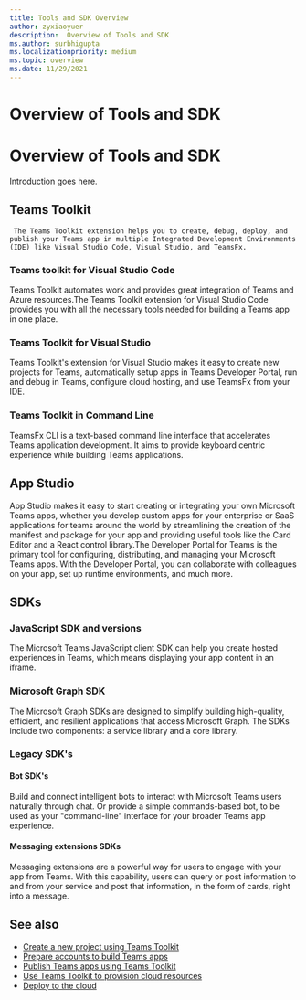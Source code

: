 ```yaml
---
title: Tools and SDK Overview
author: zyxiaoyuer
description:  Overview of Tools and SDK
ms.author: surbhigupta
ms.localizationpriority: medium
ms.topic: overview
ms.date: 11/29/2021
---
```


# Overview of Tools and SDK

<!-- > [!NOTE]
> Currently, this feature is available in **public developer preview** only. -->

# Overview of Tools and SDK

Introduction goes here.

<!-- > [!NOTE]
> Currently, this feature is available in **public developer preview** only. -->

## Teams Toolkit 

     The Teams Toolkit extension helps you to create, debug, deploy, and publish your Teams app in multiple Integrated Development Environments (IDE) like Visual Studio Code, Visual Studio, and TeamsFx.

### Teams toolkit for Visual Studio Code

Teams Toolkit automates work and provides great integration of Teams and Azure resources.The Teams Toolkit extension for Visual Studio Code provides you with all the necessary tools needed for building a Teams app in one place.

### Teams Toolkit for Visual Studio

Teams Toolkit's extension for Visual Studio makes it easy to create new projects for Teams, automatically setup apps in Teams Developer Portal, run and debug in Teams, configure cloud hosting, and use TeamsFx from your IDE.

### Teams Toolkit in Command Line

TeamsFx CLI is a text-based command line interface that accelerates Teams application development. It aims to provide keyboard centric experience while building Teams applications.

## App Studio

App Studio makes it easy to start creating or integrating your own Microsoft Teams apps, whether you develop custom apps for your enterprise or SaaS applications for teams around the world by streamlining the creation of the manifest and package for your app and providing useful tools like the Card Editor and a React control library.The Developer Portal for Teams is the primary tool for configuring, distributing, and managing your Microsoft Teams apps. With the Developer Portal, you can collaborate with colleagues on your app, set up runtime environments, and much more.

## SDKs

### JavaScript SDK and versions

The Microsoft Teams JavaScript client SDK can help you create hosted experiences in Teams, which means displaying your app content in an iframe.

### Microsoft Graph SDK

The Microsoft Graph SDKs are designed to simplify building high-quality, efficient, and resilient applications that access Microsoft Graph. The SDKs include two components: a service library and a core library.

### Legacy SDK's

#### Bot SDK's

Build and connect intelligent bots to interact with Microsoft Teams users naturally through chat. Or provide a simple commands-based bot, to be used as your "command-line" interface for your broader Teams app experience.

#### Messaging extensions SDKs

Messaging extensions are a powerful way for users to engage with your app from Teams. With this capability, users can query or post information to and from your service and post that information, in the form of cards, right into a message.

## See also

* [Create a new project using Teams Toolkit](create-new-project.md)
* [Prepare accounts to build Teams apps](accounts.md)
* [Publish Teams apps using Teams Toolkit](publish.md)
* [Use Teams Toolkit to provision cloud resources](provision.md)
* [Deploy to the cloud](deploy.md)

